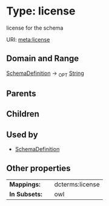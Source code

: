 
# Type: license


license for the schema

URI: [meta:license](https://w3id.org/biolink/biolinkml/meta/license)


## Domain and Range

[SchemaDefinition](SchemaDefinition.md) ->  <sub>OPT</sub> [String](type/String.md)

## Parents


## Children


## Used by

 * [SchemaDefinition](SchemaDefinition.md)

## Other properties

|  |  |  |
| --- | --- | --- |
| **Mappings:** | | dcterms:license |
| **In Subsets:** | | owl |

